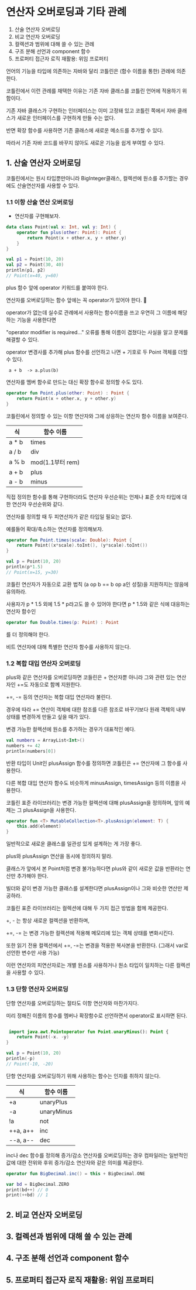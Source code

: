 # 연산자 오버로딩과 기타 관례

1. 산술 연산자 오버로딩
2. 비교 연산자 오버로딩
3. 컬렉션과 범위에 대해 쓸 수 있는 관례
4. 구조 분해 선언과 component 함수
5. 프로퍼티 접근자 로직 재활용: 위임 프로퍼티

언어의 기능을 타입에 의존하는 자바와 달리 코틀린은 (함수 이름을 통한) 관례에 의존한다.

코틀린에서 이런 관례를 채택한 이유는 기존 자바 클래스를 코틀린 언어에 적용하기 위함이다.

기존 자바 클래스가 구현하는 인터페이스는 이미 고정돼 있고 코틀린 쪽에서 자바 클래스가 새로운 인터페이스를 구현하게 만들 수는 없다.

반면 확장 함수를 사용하면 기존 클래스에 새로운 메소드를 추가할 수 있다.

따라서 기존 자바 코드를 바꾸지 않아도 새로운 기능을 쉽게 부여할 수 있다.

## 1. 산술 연산자 오버로딩
코틀린에서는 원시 타입뿐만아니라 BigInteger클래스, 컬렉션에 원소를 추가할는 경우에도 산술연산자를 사용할 수 있다.

### 1.1 이항 산술 연산 오버로딩
+ 연산자를 구현해보자.
```kotlin
data class Point(val x: Int, val y: Int) {
	operator fun plus(other: Point): Point {
		return Point(x + other.x, y + other.y)
	}
}

val p1 = Point(10, 20)
val p2 = Point(30, 40)
println(p1, p2)
// Point(x=40, y=60)
```

plus 함수 앞에 operator 키워드를 붙여야 한다. 

연산자를 오버로딩하는 함수 앞에는 꼭 operator가 있어야 한다. :pushpin:

operator가 없는데 실수로 관례에서 사용하는 함수이름을 쓰고 우연히 그 이름에 해당하는 기능을 사용한다면

"operator modifier is required..." 오류를 통해 이름이 겹쳤다는 사실을 알고 문제를 해결할 수 있다.

 operator 변경사를 추가해 plus 함수를 선언하고 나면 + 기호로 두 Point 객체를 더할 수 있다.

``` a + b  -> a.plus(b)```

연산자를 멤버 함수로 만드는 대신 확장 함수로 정의할 수도 있다.

```kotlin
operator fun Point.plus(other: Point) : Point {
	return Point(x + other.x, y + other.y)
}
```

코틀린에서 정의할 수 있는 이항 연산자와 그에 상응하는 연산자 함수 이름을 보여준다.

| 식 | 함수 이름 |
|------|-----------|
| a * b | times |
| a / b | div |
| a % b | mod(1.1부터 rem) |
| a + b | plus |
| a - b | minus |

직접 정의한 함수를 통해 구현하더라도 연산자 우선순위는 언제나 표준 숫자 타입에 대한 연산자 우선순위와 같다.

연산자를 정의할 때 두 피연산자가 같은 타입일 필요는 없다.

예를들어 확대/축소하는 연산자를 정의해보자.

```kotlin
operator fun Point.times(scale: Double): Point {
	return Point((x*scale).toInt(), (y*scale).toInt())
}

val p = Point(10, 20)
println(p*1.5)
// Point(x=15, y=30)
```

코틀린 연산자가 자동으로 교환 법칙 (a op b == b op a인 성질)을 지원하지는 않음에 유의하라.

사용자가 p * 1.5 외에 1.5 * p라고도 쓸 수 있어야 한다면 p * 1.5와 같은 식에 대응하는 연산자 함수인

```kotlin
operator fun Double.times(p: Point) : Point
```
를 더 정의해야 한다.

 비트 연산자에 대해 특별한 연산자 함수를 사용하지 않는다.

### 1.2 복합 대입 연산자 오버로딩
plus와 같은 연산자를 오버로딩하면 코들린은 + 연산자뿐 아니라 그와 관련 있는 연산자인 +=도 자동으로 함꼐 지원한다.

+=, -= 등의 연산자는 복합 대입 연산자라 불린다.

 경우에 따라 += 연산이 객체에 대한 참조를 다른 참조로 바꾸기보다 원래 객체의 내부 상태를 변경하게 만들고 싶을 때가 있다.

변경 가능한 컬렉션에 원소를 추가하는 경우가 대표적인 예다.

```kotlin
val numbers = ArrayList<Int>()
numbers += 42
println(numbers[0])
```

반환 타입이 Unit인 plusAssign 함수를 정의하면 코틀린은 += 연산자에 그 함수를 사용한다.

다른 복합 대입 연산자 함수도 비슷하게 minusAssign, timesAssign 등의 이름을 사용한다.

 코틀린 표준 라이브러리는 변경 가능한 컬렉션에 대해 plusAssign을 정의하며, 앞의 예제는 그 plusAssign을 사용한다.

```kotlin
operator fun <T> MutableCollection<T>.plusAssign(element: T) {
	this.add(element)
}
```

일반적으로 새로운 클래스를 일관성 있게 설계하는 게 가장 좋다.

plus와 plusAssign 연산을 동시에 정의하지 말라.

클래스가 앞에서 본 Point처럼 변경 불가능하다면 plus와 같이 새로운 값을 반환라는 연산만 추가해야 한다.

빌더와 같이 변경 가능한 클래스를 설계한다면 plusAssign이나 그와 비슷한 연산만 제공하라.

 코틀린 표준 라이브러리는 컬렉션에 대해 두 가지 접근 방법을 함께 제공한다.

+, - 는 항상 새로운 컬렉션을 반환하며,

+=, -= 는 변경 가능한 컬렉션에 적용해 메모리에 있는 객체 상태를 변화시킨다.

또한 읽기 전용 컬렉션에서 +=, -=는 변경을 적용한 복사본을 반환한다. (그래서 var로 선언한 변수만 사용 가능)

이런 연산자의 피연산자로는 개별 원소를 사용하거나 원소 타입이 일치하는 다른 컬렉션을 사용할 수 있다.

### 1.3 단항 연산자 오버로딩
단항 연산자를 오버로딩하는 절타도 이항 연산자와 마찬가지다.

미리 정해진 이름의 함수를 멤버나 확장함수로 선언하면서 operator로 표시하면 된다.

```kotlin

 import java.awt.Pointoperator fun Point.unaryMinus(): Point {
	return Point(-x. -y)
}

val p = Point(10, 20)
println(-p)
// Point(-10, -20)
```
단항 연산자를 오버로딩하기 위해 사용하는 함수는 인자를 취하지 않는다.

| 식 | 함수 이름 |
|-----|---------|
| +a | unaryPlus |
| -a | unaryMinus |
| !a | not |
| ++a, a++ | inc |
| --a, a-- | dec |

inc나 dec 함수를 정의해 증가/감소 연산자를 오버로딩하는 경우 컴파일러는 일반적인 값에 대한 전위와 후위 증가/감소 연산자와 같은 의미를 제공한다.

```kotlin
operator fun BigDecimal.inc() = this + BigDecimal.ONE

var bd = BigDecimal.ZERO
print(bd++) // 0
print(++bd) // 1
```

## 2. 비교 연산자 오버로딩

## 3. 컬렉션과 범위에 대해 쓸 수 있는 관례

## 4. 구조 분해 선언과 component 함수

## 5. 프로퍼티 접근자 로직 재활용: 위임 프로퍼티
